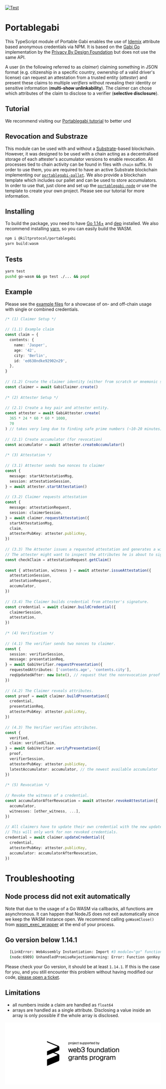[![Test](https://github.com/KILTprotocol/portablegabi/workflows/Test/badge.svg)](https://github.com/KILTprotocol/portablegabi/actions)

# Portablegabi

This TypeScript module of Portable Gabi enables the use of [Idemix](http://www.research.ibm.com/labs/zurich/idemix/) attribute based anonymous credentials via NPM. It is based on the [Gabi Go](https://github.com/privacybydesign/gabi) implementation by the [Privacy By Design Foundation](https://privacybydesign.foundation/) but does not use the same API.

A user (in the following referred to as _claimer_) claiming something in JSON format (e.g. citizenship in a specific country, ownership of a valid driver's license) can request an attestation from a trusted entity (_attester_) and present these claims to multiple _verifiers_ without revealing their identity or sensitive information (**multi-show unlinkability**).
The claimer can chose which attributes of the claim to disclose to a verifier (**selective disclosure**).

## Tutorial

We recommend visiting our [Portablegabi tutorial](https://kiltprotocol.github.io/portablegabi-tutorial/) to better und

## Revocation and Substraze

This module can be used with and without a [Substrate](https://www.parity.io/substrate/)-based blockchain.
However, it was designed to be used with a chain acting as a decentralised storage of each attester's accumulator versions to enable revocation.
All processes tied to chain activity can be found in files with `chain` suffix. In order to use them, you are required to have an active Substrate blockchain implementing our [`portablegabi-pallet`](https://github.com/KILTprotocol/portablegabi-pallet).
We also provide a blockchain template which includes our pallet and can be used to store accumulators.
In order to use that, just clone and set up the [`portablegabi-node`](https://github.com/KILTprotocol/portablegabi-node) or use the template to create your own project. Please see our tutorial for more information.

## Installing

To build the package, you need to have [Go 1.14+](https://golang.org/) and [dep](https://github.com/golang/dep) installed. We also recommend installing [yarn](https://yarnpkg.com/getting-started), so you can easily build the WASM.

```bash
npm i @kiltprotocol/portablegabi
yarn build:wasm
```

## Tests

```bash
yarn test
pushd go-wasm && go test ./... && popd
```

## Example

Please see the [example files](docs/examples/) for a showcase of on- and off-chain usage with single or combined credentials.

```typescript
/* (1) Claimer Setup */

// (1.1) Example claim
const claim = {
  contents: {
    name: 'Jasper',
    age: '42',
    city: 'Berlin',
    id: 'ed638ndke92902n29',
  },
}

// (1.2) Create the claimer identity (either from scratch or mnemonic seed).
const claimer = await GabiClaimer.create()

/* (2) Attester Setup */

// (2.1) Create a key pair and attester entity.
const attester = await GabiAttester.create(
  365 * 24 * 60 * 60 * 1000,
  70
) // takes very long due to finding safe prime numbers (~10-20 minutes)

// (2.1) Create accumulator (for revocation)
const accumulator = await attester.createAccumulator()

/* (3) Attestation */

// (3.1) Attester sends two nonces to claimer
const {
  message: startAttestationMsg,
  session: attestationSession,
} = await attester.startAttestation()

// (3.2) Claimer requests attestation
const {
  message: attestationRequest,
  session: claimerSession,
} = await claimer.requestAttestation({
  startAttestationMsg,
  claim,
  attesterPubKey: attester.publicKey,
})

// (3.3) The Attester issues a requested attestation and generates a witness which can be used to revoke the attestation.
// The attester might want to inspect the attributes he is about to sign.
const checkClaim = attestationRequest.getClaim()

const { attestation, witness } = await attester.issueAttestation({
  attestationSession,
  attestationRequest,
  accumulator,
})

// (3.4) The Claimer builds credential from attester's signature.
const credential = await claimer.buildCredential({
  claimerSession,
  attestation,
})

/* (4) Verification */

// (4.1) The verifier sends two nonces to claimer.
const {
  session: verifierSession,
  message: presentationReq,
} = await GabiVerifier.requestPresentation({
  requestedAttributes: ['contents.age', 'contents.city'],
  reqUpdatedAfter: new Date(), // request that the nonrevocation proof contains an accumulator which was created after this date or that the accumulator is the newest available
})

// (4.2) The Claimer reveals attributes.
const proof = await claimer.buildPresentation({
  credential,
  presentationReq,
  attesterPubKey: attester.publicKey,
})

// (4.3) The Verifier verifies attributes.
const {
  verified,
  claim: verifiedClaim,
} = await GabiVerifier.verifyPresentation({
  proof,
  verifierSession,
  attesterPubKey: attester.publicKey,
  latestAccumulator: accumulator, // the newest available accumulator
})

/* (5) Revocation */

// Revoke the witness of a credential.
const accumulatorAfterRevocation = await attester.revokeAttestation({
  accumulator,
  witnesses: [other_witness, ...],
})

// All claimers have to update their own credential with the new update.
// This will only work for non revoked credentials.
credential = await claimer.updateCredential({
  credential,
  attesterPubKey: attester.publicKey,
  accumulator: accumulatorAfterRevocation,
})
```

# Troubleshooting

## Node process did not exit automatically

Note that due to the usage of a Go WASM via callbacks, all functions are asynchronous. It can happen that NodeJS does not exit automatically since we keep the WASM instance open. We recommend calling `goWasmClose()` from [wasm_exec_wrapper](src/wasm/wasm_exec_wrapper.ts) at the end of your process.

## Go version below 1.14.1

```bash
  [LinkError: WebAssembly Instantiation: Import #3 module="go" function="runtime.nanotime" error: function import requires a callable]
  (node:6909) UnhandledPromiseRejectionWarning: Error: Function genKey missing in WASM
```

Please check your Go version, it should be at least `1.14.1`. If this is the case for you, and you still encounter this problem without having modified our code, [please open a ticket](https://github.com/KILTprotocol/portablegabi/issues/new).

## Limitations

- all numbers inside a claim are handled as `float64`
- arrays are handled as a single attribute. Disclosing a value inside an array is only possible if the whole array is disclosed.

![](./web3_foundation_grants_badge_black.svg)
